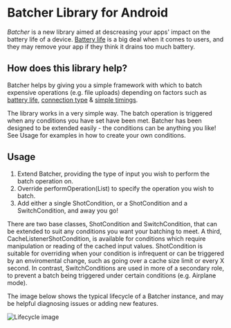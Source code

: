Batcher Library for Android
====

_Batcher_ is a new library aimed at descreasing your apps' impact on the battery life of a device. [Battery life](http://developer.android.com/training/monitoring-device-state/index.html) is a big deal when it comes to users, and they may  remove your app if they think it drains too much battery. 

How does this library help?
----

Batcher helps by giving you a simple framework with which to batch expensive operations (e.g. file uploads) depending on factors such as [battery life](https://github.com/Espiandev/batcher/blob/master/library/src/com/espian/batcher/HighBatteryCondition.java), [connection type](https://github.com/Espiandev/batcher/blob/master/library/src/com/espian/batcher/BasicWifiCondition.java) & [simple timings](https://github.com/Espiandev/batcher/blob/master/library/src/com/espian/batcher/TimeCondition.java). 

The library works in a very simple way. The batch operation is triggered when any conditions you have set have been met. Batcher has been designed to be extended easily - the conditions can be anything you like! See Usage for examples in how to create your own conditions. 

Usage
----

1. Extend Batcher, providing the type of input you wish to perform the batch operation on.
2. Override performOperation(List<Inputs>) to specify the operation you wish to batch.
3. Add either a single ShotCondition, or a ShotCondition and a SwitchCondition, and away you go!

There are two base classes, ShotCondition and SwitchCondition, that can be extended to suit any conditions you want your batching to meet. A third, CacheListenerShotCondition, is available for conditions which require manipulation or reading of the cached input values. ShotCondition is suitable for overriding when your condition is infrequent or can be triggered by an enviromental change, such as going over a cache size limit or every X second. In contrast, SwitchConditions are used in more of a secondary role, to prevent a batch being triggered under certain conditions (e.g. Airplane mode).

The image below shows the typical lifecycle of a Batcher instance, and may be helpful diagnosing issues or adding new features.

![Lifecycle image](https://raw.github.com/Espiandev/batcher/master/images/lifecycle.png)
